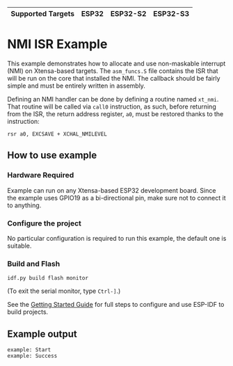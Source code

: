 | Supported Targets | ESP32 | ESP32-S2 | ESP32-S3 |
| ----------------- | ----- | -------- | -------- |

# NMI ISR Example

This example demonstrates how to allocate and use non-maskable interrupt (NMI) on Xtensa-based targets. The `asm_funcs.S` file contains the ISR that will be run on the core that installed the NMI. The callback should be fairly simple and must be entirely written in assembly.

Defining an NMI handler can be done by defining a routine named `xt_nmi`. That routine will be called via `call0` instruction, as such, before returning from the ISR, the return address register, `a0`, must be restored thanks to the instruction:

```
rsr a0, EXCSAVE + XCHAL_NMILEVEL
```

## How to use example

### Hardware Required

Example can run on any Xtensa-based ESP32 development board. Since the example uses GPIO19 as a bi-directional pin, make sure not to connect it to anything.

### Configure the project

No particular configuration is required to run this example, the default one is suitable.

### Build and Flash

```
idf.py build flash monitor
```

(To exit the serial monitor, type ``Ctrl-]``.)

See the [Getting Started Guide](https://docs.espressif.com/projects/esp-idf/en/latest/get-started/index.html) for full steps to configure and use ESP-IDF to build projects.


## Example output

```
example: Start
example: Success
```
